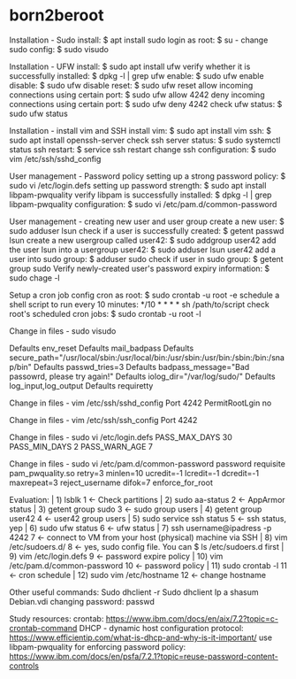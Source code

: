 # born2beroot

Installation - Sudo
  install: $ apt install sudo
  login as root: $ su -
  change sudo config: $ sudo visudo
  
Installation - UFW 
  install: $ sudo apt install ufw
  verify whether it is successfully installed: $ dpkg -l | grep ufw
  enable: $ sudo ufw enable
  disable: $ sudo ufw disable
  reset: $ sudo ufw reset
  allow incoming connections using certain port: $ sudo ufw allow 4242
  deny incoming connections using certain port: $ sudo ufw deny 4242
  check ufw status: $ sudo ufw status

Installation - install vim and SSH
  install vim: $ sudo apt install vim
  ssh: $ sudo apt install openssh-server
  check ssh server status: $ sudo systemctl status ssh
  restart: $ service ssh restart
  change ssh configuration: $ sudo vim /etc/ssh/sshd_config
  
User management - Password policy
  setting up a strong password policy: $ sudo vi /etc/login.defs
  setting up password strength: $ sudo apt install libpam-pwquality
  verify libpam is successfully installed: $ dpkg -l | grep libpam-pwquality
  configuration: $ sudo vi /etc/pam.d/common-password

User management - creating new user and user group
  create a new user: $ sudo adduser lsun
  check if a user is successfully created: $ getent passwd lsun
  create a new usergroup called user42: $ sudo addgroup user42
  add the user lsun into a usergroup user42: $ sudo adduser lsun user42
  add a user into sudo group: $ adduser <username> sudo
  check if user in sudo group: $ getent group sudo
  Verify newly-created user's password expiry information: $ sudo chage -l <username>

Setup a cron job
  config cron as root: $ sudo crontab -u root -e
  schedule a shell script to run every 10 minutes: */10 * * * * sh /path/to/script
  check root's scheduled cron jobs: $ sudo crontab -u root -l

Change in files - sudo visudo 

Defaults        env_reset
Defaults        mail_badpass
Defaults        secure_path="/usr/local/sbin:/usr/local/bin:/usr/sbin:/usr/bin:/sbin:/bin:/snap/bin"
Defaults        passwd_tries=3
Defaults        badpass_message="Bad passowrd, please try again!"
Defaults        iolog_dir="/var/log/sudo/"
Defaults        log_input,log_output
Defaults        requiretty

Change in files - vim /etc/ssh/sshd_config
Port 4242 
PermitRootLgin no

Change in files - vim /etc/ssh/ssh_config
Port 4242 

Change in files - sudo vi /etc/login.defs
PASS_MAX_DAYS 30
PASS_MIN_DAYS 2
PASS_WARN_AGE 7

Change in files - sudo vi /etc/pam.d/common-password
password        requisite                       pam_pwquality.so retry=3 minlen=10 ucredit=-1 lcredit=-1 dcredit=-1 maxrepeat=3 reject_username difok=7 enforce_for_root

Evaluation:
| 1) lsblk                              1 <- Check partitions
| 2) sudo aa-status                     2 <- AppArmor status
| 3) getent group sudo                  3 <- sudo group users
| 4) getent group user42                4 <- user42 group users
| 5) sudo service ssh status            5 <- ssh status, yep
| 6) sudo ufw status                    6 <- ufw status
| 7) ssh username@ipadress -p 4242      7 <- connect to VM from your host (physical) machine via SSH
| 8) vim /etc/sudoers.d/<filename>      8 <- yes, sudo config file. You can $ ls /etc/sudoers.d first
| 9) vim /etc/login.defs                9 <- password expire policy
| 10) vim /etc/pam.d/common-password   10 <- password policy
| 11) sudo crontab -l                  11 <- cron schedule
| 12) sudo vim /etc/hostname          12 <- change hostname

                                            
Other useful commands:
Sudo dhclient -r
Sudo dhclient
Ip a
shasum Debian.vdi
changing password: passwd

Study resources:
crontab: https://www.ibm.com/docs/en/aix/7.2?topic=c-crontab-command
DHCP - dynamic host configuration protocol: https://www.efficientip.com/what-is-dhcp-and-why-is-it-important/
use libpam-pwquality for enforcing password policy: https://www.ibm.com/docs/en/psfa/7.2.1?topic=reuse-password-content-controls
                                             
                                   
